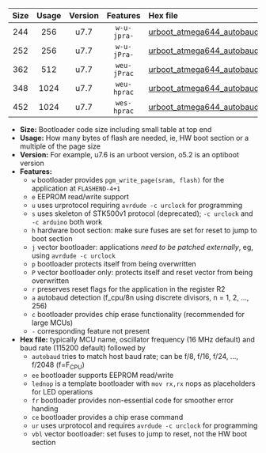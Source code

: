 |Size|Usage|Version|Features|Hex file|
|:-:|:-:|:-:|:-:|:--|
|244|256|u7.7|`w-u-jpra-`|[urboot_atmega644_autobaud_lednop_ur_vbl.hex](https://raw.githubusercontent.com/stefanrueger/urboot.hex/main/mcus/atmega644/autobaud/urboot_atmega644_autobaud_lednop_ur_vbl.hex)|
|252|256|u7.7|`w-u-jPra-`|[urboot_atmega644_autobaud_ur_vbl.hex](https://raw.githubusercontent.com/stefanrueger/urboot.hex/main/mcus/atmega644/autobaud/urboot_atmega644_autobaud_ur_vbl.hex)|
|362|512|u7.7|`weu-jPrac`|[urboot_atmega644_autobaud_ee_lednop_fr_ce_ur_vbl.hex](https://raw.githubusercontent.com/stefanrueger/urboot.hex/main/mcus/atmega644/autobaud/urboot_atmega644_autobaud_ee_lednop_fr_ce_ur_vbl.hex)|
|348|1024|u7.7|`weu-hprac`|[urboot_atmega644_autobaud_ee_lednop_fr_ce_ur.hex](https://raw.githubusercontent.com/stefanrueger/urboot.hex/main/mcus/atmega644/autobaud/urboot_atmega644_autobaud_ee_lednop_fr_ce_ur.hex)|
|452|1024|u7.7|`wes-hprac`|[urboot_atmega644_autobaud_ee_lednop_fr_ce.hex](https://raw.githubusercontent.com/stefanrueger/urboot.hex/main/mcus/atmega644/autobaud/urboot_atmega644_autobaud_ee_lednop_fr_ce.hex)|

- **Size:** Bootloader code size including small table at top end
- **Usage:** How many bytes of flash are needed, ie, HW boot section or a multiple of the page size
- **Version:** For example, u7.6 is an urboot version, o5.2 is an optiboot version
- **Features:**
  + `w` bootloader provides `pgm_write_page(sram, flash)` for the application at `FLASHEND-4+1`
  + `e` EEPROM read/write support
  + `u` uses urprotocol requiring `avrdude -c urclock` for programming
  + `s` uses skeleton of STK500v1 protocol (deprecated); `-c urclock` and `-c arduino` both work
  + `h` hardware boot section: make sure fuses are set for reset to jump to boot section
  + `j` vector bootloader: applications *need to be patched externally*, eg, using `avrdude -c urclock`
  + `p` bootloader protects itself from being overwritten
  + `P` vector bootloader only: protects itself and reset vector from being overwritten
  + `r` preserves reset flags for the application in the register R2
  + `a` autobaud detection (f_cpu/8n using discrete divisors, n = 1, 2, ..., 256)
  + `c` bootloader provides chip erase functionality (recommended for large MCUs)
  + `-` corresponding feature not present
- **Hex file:** typically MCU name, oscillator frequency (16 MHz default) and baud rate (115200 default) followed by
  + `autobaud` tries to match host baud rate; can be f/8, f/16, f/24, ..., f/2048 (f=F<sub>CPU</sub>)
  + `ee` bootloader supports EEPROM read/write
  + `lednop` is a template bootloader with `mov rx,rx` nops as placeholders for LED operations
  + `fr` bootloader provides non-essential code for smoother error handing
  + `ce` bootloader provides a chip erase command
  + `ur` uses urprotocol and requires `avrdude -c urclock` for programming
  + `vbl` vector bootloader: set fuses to jump to reset, not the HW boot section
